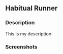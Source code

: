 <h2>Habitual Runner</h2>

<h3>Description</h3>

<p>
  This is my description
 </p>
 <h3>Screenshots</h3>

